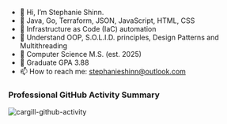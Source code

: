 - 👋 Hi, I’m Stephanie Shinn.
- 🌱 Java, Go, Terraform, JSON, JavaScript, HTML, CSS
- 🌱 Infrastructure as Code (IaC) automation
- 🌱 Understand OOP, S.O.L.I.D. principles, Design Patterns and Multithreading
- 🌱 Computer Science M.S. (est. 2025)
- 🌱 Graduate GPA 3.88
- 📫 How to reach me:  stephanieshinn@outlook.com

<!---
ShinnDing/ShinnDing is a ✨ special ✨ repository because its `README.md` (this file) appears on your GitHub profile.
You can click the Preview link to take a look at your changes.
--->

### Professional GitHub Activity Summary
![cargill-github-activity](https://github.com/user-attachments/assets/3ee40ae3-3b3a-4683-8e00-6e98908e2a09)

